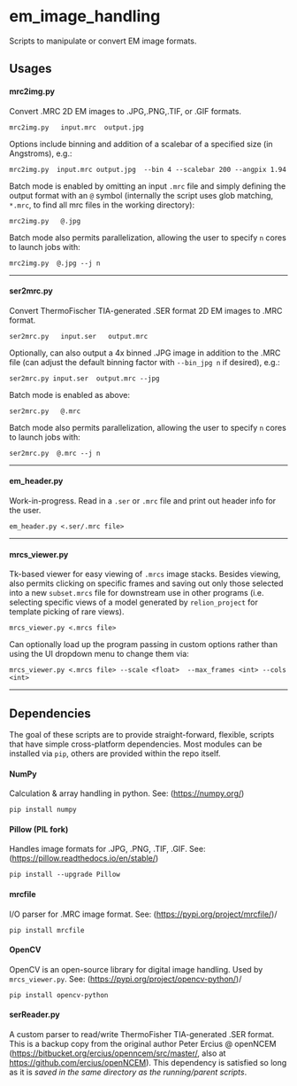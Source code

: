 # em_image_handling
Scripts to manipulate or convert EM image formats.

## Usages

#### mrc2img.py
Convert .MRC 2D EM images to .JPG,.PNG,.TIF, or .GIF formats.  

`mrc2img.py   input.mrc  output.jpg `

Options include binning and addition of a scalebar of a specified size (in Angstroms), e.g.:

`mrc2img.py  input.mrc output.jpg  --bin 4 --scalebar 200 --angpix 1.94`

Batch mode is enabled by omitting an input `.mrc` file and simply defining the output format with an `@` symbol (internally the script uses glob matching, `*.mrc`, to find all mrc files in the working directory):  

`mrc2img.py   @.jpg `

Batch mode also permits parallelization, allowing the user to specify `n` cores to launch jobs with:

`mrc2img.py  @.jpg --j n`

-----
#### ser2mrc.py
Convert ThermoFischer TIA-generated .SER format 2D EM images to .MRC format.  

`ser2mrc.py   input.ser   output.mrc `

Optionally, can also output a 4x binned .JPG image in addition to the .MRC file (can adjust the default binning factor with `--bin_jpg n` if desired), e.g.:

`ser2mrc.py input.ser  output.mrc --jpg  `

Batch mode is enabled as above:

`ser2mrc.py   @.mrc `  

Batch mode also permits parallelization, allowing the user to specify `n` cores to launch jobs with:

`ser2mrc.py  @.mrc --j n`

-----
#### em_header.py
Work-in-progress. Read in a `.ser` or `.mrc` file and print out header info for the user.

`em_header.py <.ser/.mrc file>`

-----
#### mrcs_viewer.py
Tk-based viewer for easy viewing of `.mrcs` image stacks. Besides viewing, also permits clicking on specific frames and saving out only those selected into a new `subset.mrcs` file for downstream use in other programs (i.e. selecting specific views of a model generated by `relion_project` for template picking of rare views).

`mrcs_viewer.py <.mrcs file>`

Can optionally load up the program passing in custom options rather than using the UI dropdown menu to change them via:

`mrcs_viewer.py <.mrcs file> --scale <float>  --max_frames <int> --cols <int>`

---

## Dependencies
The goal of these scripts are to provide straight-forward, flexible, scripts that have simple cross-platform dependencies. Most modules can be installed via `pip`, others are provided within the repo itself.

#### NumPy
Calculation & array handling in python. See: (https://numpy.org/)

`pip install numpy`

#### Pillow (PIL fork)  
Handles image formats for .JPG, .PNG, .TIF, .GIF. See: (https://pillow.readthedocs.io/en/stable/)  

`pip install --upgrade Pillow`

#### mrcfile   
I/O parser for .MRC image format. See: (https://pypi.org/project/mrcfile/)/

`pip install mrcfile`

#### OpenCV   
OpenCV is an open-source library for digital image handling. Used by `mrcs_viewer.py`. See: (https://pypi.org/project/opencv-python/)/

`pip install opencv-python`


#### serReader.py  
A custom parser to read/write ThermoFisher TIA-generated .SER format. This is a backup copy from the original author Peter Ercius @ openNCEM (https://bitbucket.org/ercius/openncem/src/master/, also at https://github.com/ercius/openNCEM). This dependency is satisfied so long as it is *saved in the same directory as the running/parent scripts*.
